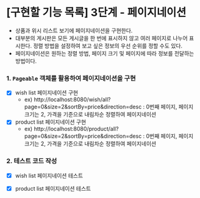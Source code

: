 # [구현할 기능 목록] 3단계 - 페이지네이션 
- 상품과 위시 리스트 보기에 페이지네이션을 구현한다.
- 대부분의 게시판은 모든 게시글을 한 번에 표시하지 않고 여러 페이지로 나누어 표시한다. 정렬 방법을 설정하여 보고 싶은 정보의 우선 순위를 정할 수도 있다.
- 페이지네이션은 원하는 정렬 방법, 페이지 크기 및 페이지에 따라 정보를 전달하는 방법이다.
### 1. `Pageable` 객체를 활용하여 페이지네이션을 구현
- [x] wish list 페이지네이션 구현
  - ex) http://localhost:8080/wish/all?page=0&size=2&sortBy=price&direction=desc : 0번째 페이지, 페이지 크기는 2, 가격을 기준으로 내림차순 정렬하여 페이지네이션
- [x] product list 페이지네이션 구현
  - ex) http://localhost:8080/product/all?page=0&size=2&sortBy=price&direction=desc : 0번째 페이지, 페이지 크기는 2, 가격을 기준으로 내림차순 정렬하여 페이지네이션

### 2. 테스트 코드 작성
- [x] wish list 페이지네이션 테스트
- [x] product list 페이지네이션 테스트


